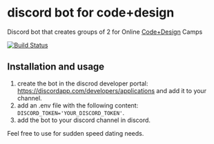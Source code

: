 # discord bot for code+design

Discord bot that creates groups of 2 for Online [Code+Design](http://code.design) Camps

[![Build Status](https://travis-ci.org/brean/discord-bot-cud.svg?branch=master)](https://travis-ci.org/brean/discord-bot-cud)

## Installation and usage

1. create the bot in the discrod developer portal: https://discordapp.com/developers/applications and add it to your channel.
1. add an .env file with the following content: `DISCORD_TOKEN='YOUR_DISCORD_TOKEN'`.
1. add the bot to your discord channel in discord.

Feel free to use for sudden speed dating needs.
